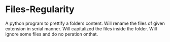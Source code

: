 # Files-Regularity
A python program to prettify a folders content.
Will rename the files of given extension in serial manner.
Will capitalized the files inside the folder.
Will ignore some files and do no peration onthat.
